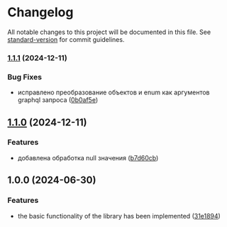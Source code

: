 # Changelog

All notable changes to this project will be documented in this file. See [standard-version](https://github.com/conventional-changelog/standard-version) for commit guidelines.

### [1.1.1](https://github.com/saneksa/gql-query-transformer/compare/v1.1.0...v1.1.1) (2024-12-11)


### Bug Fixes

* исправлено преобразование объектов и enum как аргументов graphql запроса ([0b0af5e](https://github.com/saneksa/gql-query-transformer/commit/0b0af5ee141fc5074a308b2a70453b439de5b318))

## [1.1.0](https://github.com/saneksa/gql-query-transformer/compare/v1.0.0...v1.1.0) (2024-12-11)


### Features

* добавлена обработка null значения ([b7d60cb](https://github.com/saneksa/gql-query-transformer/commit/b7d60cbf8feab58953be7be2e10a60c389b33a9c))

## 1.0.0 (2024-06-30)


### Features

* the basic functionality of the library has been implemented ([31e1894](https://github.com/saneksa/gql-query-transformer/commit/31e18942311adf185dcfaa3ea206b643abb55355))
